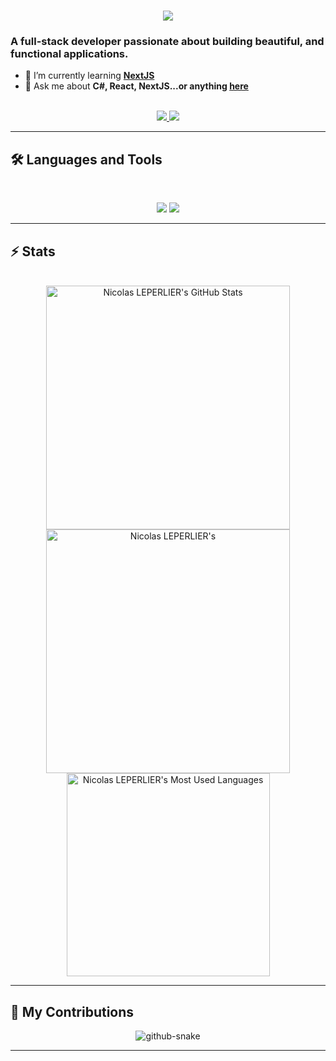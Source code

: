 <h1 align="center">
    <img src="https://readme-typing-svg.herokuapp.com/?font=Inter&size=48&center=true&vCenter=true&width=500&height=70&color=4493F8&duration=4000&lines=Hi+There!+👋;+I'm+Nicolas+!;" />
</h1>

### A full-stack developer passionate about building beautiful, and functional applications.

- 🌱 I’m currently learning **[NextJS]([https://blog.bytebytego.com/p/free-system-design-pdf-158-pages](https://nextjs.org/))**
- 💬 Ask me about **C#, React, NextJS...or anything [here](https://github.com/{USERNAME}/{USERNAME}/issues)**

<br>

<div align="center">
  <a href="leperlier.colas@gmail.com">
    <img src="https://img.shields.io/badge/Gmail-333333?style=for-the-badge&logo=gmail&logoColor=red" />
  </a>
    <a href="https://www.linkedin.com/in/nicolas-leperlier-7445151b3/" target="_blank">
    <img src="https://img.shields.io/badge/LinkedIn-0077B5?style=for-the-badge&logo=linkedin&logoColor=white" target="_blank" />
  </a>
</div>

<hr>

## 🛠️ Languages and Tools

<br>

<p align="center">
  <img src="https://skillicons.dev/icons?i=cs,ts,nodejs,react,nextjs,lua,postgres,prisma" />
  <img src="https://skillicons.dev/icons?i=html,css,tailwind,js,git,postman,figma" />
</p>

<hr>

## ⚡️ Stats

<br>

<div align=center>
  <img width=390 src="https://github-readme-stats.vercel.app/api?username=Heykan&theme=transparent&count_private=true&show_icons=true&rank_icon=github&locale=en" alt="Nicolas LEPERLIER's GitHub Stats" />
  <img width=390 src="https://github-readme-streak-stats.herokuapp.com/?user=Heykan&theme=transparent&count_private=true&border_radius=10&locale=en" alt="Nicolas LEPERLIER's" />
  <img width=325 src="https://github-readme-stats.vercel.app/api/top-langs?username=Heykan&theme=transparent&layout=donut&hide=css&langs_count=8&border_radius=10&show_icons=true&locale=en" alt="Nicolas LEPERLIER's Most Used Languages" />
</div>

<hr>

## 🐍 My Contributions

<div align="center">
  <picture>
    <source media="(prefers-color-scheme: dark)" srcset="https://raw.githubusercontent.com/{USERNAME}/{USERNAME}/output/github-contribution-grid-snake-dark.svg" />
    <source media="(prefers-color-scheme: light)" srcset="https://raw.githubusercontent.com/{USERNAME}/{USERNAME}/output/github-contribution-grid-snake.svg" />
    <img alt="github-snake" src="https://raw.githubusercontent.com/{USERNAME}/{USERNAME}/output/github-contribution-grid-snake.svg" />
  </picture>
</div>

<hr>
